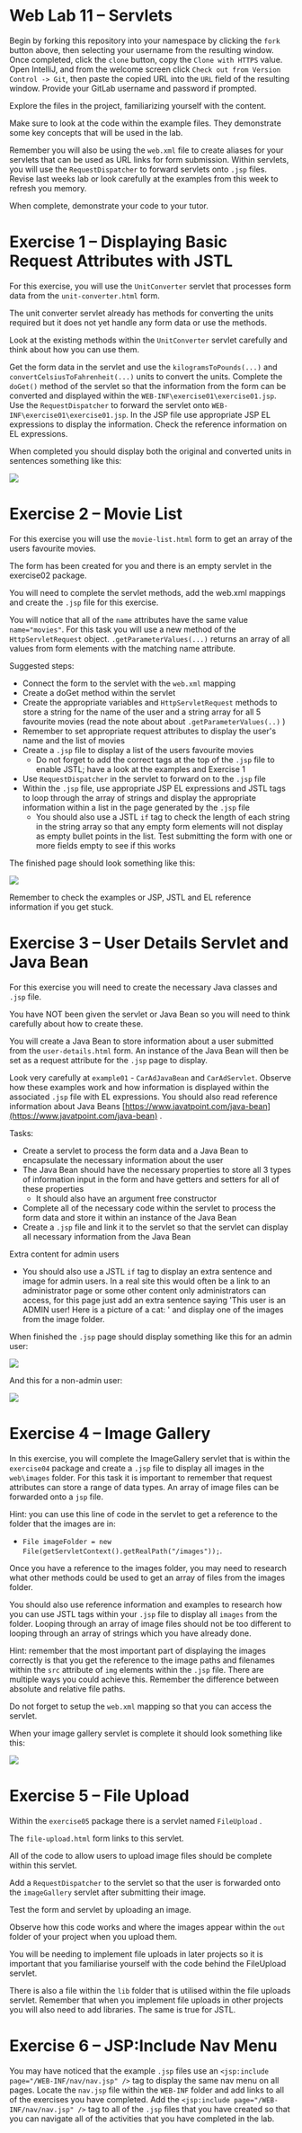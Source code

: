 Web Lab 11 &ndash; Servlets
==========

Begin by forking this repository into your namespace by clicking the ```fork``` button above, then selecting your username from the resulting window. 
Once completed, click the ```clone``` button, copy the ```Clone with HTTPS``` value. Open IntelliJ, and from the welcome screen 
click ```Check out from Version Control -> Git```, then paste the copied URL into the ```URL``` field of the resulting window. 
Provide your GitLab username and password if prompted.

Explore the files in the project, familiarizing yourself with the content.

Make sure to look at the code within the example files. They demonstrate some key concepts that will be used in the lab.

Remember you will also be using the `web.xml` file to create aliases for your servlets that can be used as URL links for form submission. 
Within servlets, you will use the `RequestDispatcher` to forward servlets onto `.jsp` files.
Revise last weeks lab or look carefully at the examples from this week to refresh you memory.

When complete, demonstrate your code to your tutor.

Exercise 1 &ndash; Displaying Basic Request Attributes with JSTL
==========

For this exercise, you will use the `UnitConverter` servlet that processes form data from the `unit-converter.html` form.

The unit converter servlet already has methods for converting the units required but it does not yet handle any form data or use the methods.

Look at the existing methods within the `UnitConverter` servlet carefully and think about how you can use them.

Get the form data in the servlet and use the `kilogramsToPounds(...)` and `convertCelsiusToFahrenheit(...)` units to convert the units. 
Complete the `doGet()` method of the servlet so that the information from the form can be converted and displayed within the `WEB-INF\exercise01\exercise01.jsp`.
Use the `RequestDispatcher` to forward the servlet onto `WEB-INF\exercise01\exercise01.jsp`. 
In the JSP file use appropriate JSP EL expressions to display the information. Check the reference information on EL expressions. 
 
When completed you should display both the original and converted units in sentences something like this:

![](spec/unit_converter.PNG)



Exercise 2 &ndash; Movie List
==========

For this exercise you will use the `movie-list.html` form to get an array of the users favourite movies.

The form has been created for you and there is an empty servlet in the exercise02 package.

You will need to complete the servlet methods, add the web.xml mappings and create the `.jsp` file for this exercise. 

You will notice that all of the `name` attributes have the same value `name="movies"`. 
For this task you will use a new method of the `HttpServletRequest` object. `.getParameterValues(...)` returns an array of 
all values from form elements with the matching name attribute. 

Suggested steps:
+ Connect the form to the servlet with the `web.xml` mapping
+ Create a doGet method within the servlet
+ Create the appropriate variables and `HttpServletRequest` methods to store a string for the name of the user
and a string array for all 5 favourite movies (read the note about about `.getParameterValues(..)` )
+ Remember to set appropriate request attributes to display the user's name and the list of movies
+ Create a `.jsp` file to display a list of the users favourite movies 
    - Do not forget to add the correct tags at the top of the `.jsp` file to enable JSTL; have a look at the examples
    and Exercise 1
+ Use `RequestDispatcher` in the servlet to forward on to the `.jsp` file 
+ Within the `.jsp` file, use appropriate JSP EL expressions and JSTL tags to loop through the array of strings
and display the appropriate information within a list in the page generated by the `.jsp` file 
    - You should also use a JSTL `if` tag to check the length of each string in the string array so that any empty form elements
    will not display as empty bullet points in the list. Test submitting the form with one or more fields empty to see if this works

The finished page should look something like this:
 
![](spec/favourite_movies.PNG)

Remember to check the examples or JSP, JSTL and EL reference information if you get stuck. 

Exercise 3 &ndash; User Details Servlet and Java Bean
=======================

For this exercise you will need to create the necessary Java classes and `.jsp` file. 

You have NOT been given the servlet or Java Bean so you will need to think carefully about how to create these. 

You will create a Java Bean to store information about a user submitted from the `user-details.html` form.
An instance of the Java Bean will then be set as a request attribute for the `.jsp` page to display. 

Look very carefully at `example01` - `CarAdJavaBean` and `CarAdServlet`. Observe how these examples work and how
information is displayed within the associated `.jsp` file with EL expressions. You should also read reference information
about Java Beans [https://www.javatpoint.com/java-bean](https://www.javatpoint.com/java-bean) .

Tasks: 
+ Create a servlet to process the form data and a Java Bean to encapsulate the necessary information about the user
+ The Java Bean should have the necessary properties to store all 3 types of information input in the form and
have getters and setters for all of these properties
    - It should also have an argument free constructor
+ Complete all of the necessary code within the servlet to process the form data and store it within an instance of the Java Bean 
+ Create a `.jsp` file and link it to the servlet so that the servlet can display all necessary information from the Java Bean

Extra content for admin users
+ You should also use a JSTL `if` tag to display an extra sentence and image for admin users. In a real site this would often be a 
link to an administrator page or some other content only administrators can access, for this page just add an extra sentence 
saying 'This user is an ADMIN user! Here is a picture of a cat: ' and display one of the images from the image folder.

When finished the `.jsp` page should display something like this for an admin user: 

![](spec/user_details.PNG)

And this for a non-admin user: 

![](spec/user_details_basic.PNG)

Exercise 4 &ndash; Image Gallery
========================

In this exercise, you will complete the ImageGallery servlet that is within the `exercise04` package 
and create a `.jsp` file to display all images in the `web\images` folder. 
For this task it is important to remember that request attributes can store a range of data types. An array of image files
can be forwarded onto a `jsp` file.  

Hint: you can use this line of code in the servlet to get a reference to the folder that the images are in:
  - `File imageFolder = new File(getServletContext().getRealPath("/images"));`.

Once you have a reference to the images folder, you may need to research what other 
methods could be used to get an array of files from the images folder. 

You should also use reference information and examples to research how you can use JSTL tags within your `.jsp` file to 
display all `images` from the folder. Looping through an array of image files should not be too different
to looping through an array of strings which you have already done. 

Hint: remember that the most important part of displaying the images correctly is that you get the reference to the image
paths and filenames within the `src` attribute of `img` elements within the `.jsp` file. There are multiple ways you could
achieve this. Remember the difference between absolute and relative file paths. 

Do not forget to setup the `web.xml` mapping so that you can access the servlet. 

When your image gallery servlet is complete it should look something like this:

![](spec/image_gallery.PNG)


Exercise 5 &ndash; File Upload
========================

Within the `exercise05` package there is a servlet named `FileUpload` . 

The `file-upload.html` form links to this servlet. 

All of the code to allow users to upload image files should be complete within this servlet.

Add a `RequestDispatcher` to the servlet so that the user is forwarded onto the `imageGallery` servlet after submitting their image. 

Test the form and servlet by uploading an image. 

Observe how this code works and where the images appear within the `out` folder of your project when you upload them. 

You will be needing to implement file uploads in later projects so it is important that you familiarise yourself with the code behind 
the FileUpload servlet. 

There is also a file within the `lib` folder that is utilised within the file uploads servlet. Remember that when you implement
file uploads in other projects you will also need to add libraries. The same is true for JSTL.  

Exercise 6 &ndash; JSP:Include Nav Menu
========================
    
You may have noticed that the example `.jsp` files use an `<jsp:include page="/WEB-INF/nav/nav.jsp" />` tag to display the same
nav menu on all pages. Locate the `nav.jsp` file within the `WEB-INF` folder and add links to all of the exercises you have completed. 
Add the `<jsp:include page="/WEB-INF/nav/nav.jsp" />` tag to all of the `.jsp` files that you have created so that you can navigate
all of the activities that you have completed in the lab. 




 

